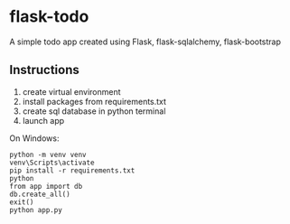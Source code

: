 # flask-todo
A simple todo app created using Flask, flask-sqlalchemy, flask-bootstrap

## Instructions
1) create virtual environment
2) install packages from requirements.txt
3) create sql database in python terminal
4) launch app

On Windows:
```
python -m venv venv
venv\Scripts\activate
pip install -r requirements.txt
python
from app import db
db.create_all()
exit()
python app.py
```


